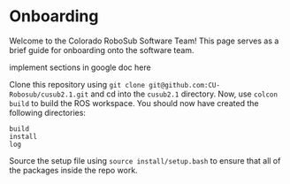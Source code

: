 # Onboarding
Welcome to the Colorado RoboSub Software Team! This page serves as a brief guide for onboarding onto the software team.

implement sections in google doc here

Clone this repository using `git clone git@github.com:CU-Robosub/cusub2.1.git` and cd into the `cusub2.1` directory. Now, use `colcon build` to build the ROS workspace. You should now have created the following directories:
```
build
install
log
```
Source the setup file using `source install/setup.bash` to ensure that all of the packages inside the repo work.